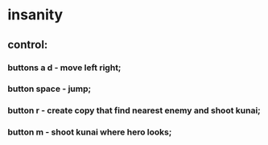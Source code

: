 # insanity
## control:
### buttons a d - move left right;
### button space - jump;
### button r - create copy that find nearest enemy and shoot kunai;
### button m - shoot kunai where hero looks;
